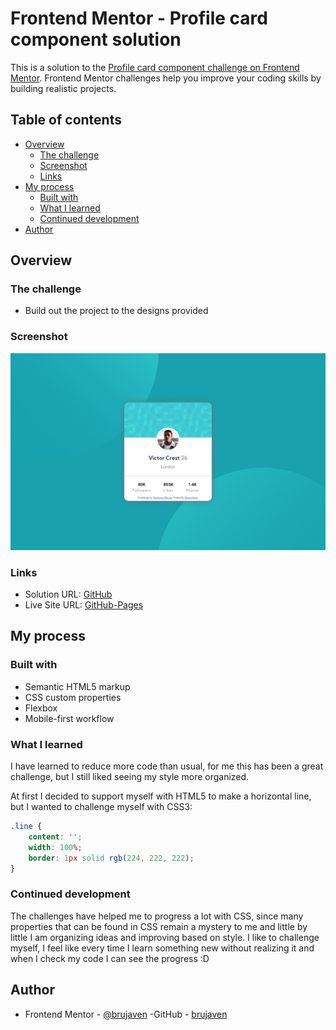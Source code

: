 # Frontend Mentor - Profile card component solution

This is a solution to the [Profile card component challenge on Frontend Mentor](https://www.frontendmentor.io/challenges/profile-card-component-cfArpWshJ). Frontend Mentor challenges help you improve your coding skills by building realistic projects. 

## Table of contents

- [Overview](#overview)
  - [The challenge](#the-challenge)
  - [Screenshot](#screenshot)
  - [Links](#links)
- [My process](#my-process)
  - [Built with](#built-with)
  - [What I learned](#what-i-learned)
  - [Continued development](#continued-development)
- [Author](#author)

## Overview

### The challenge

- Build out the project to the designs provided

### Screenshot

![](screenshots/desktop-design-card.jpg)


### Links

- Solution URL: [GitHub](https://github.com/brujavsen/profile-card)
- Live Site URL: [GitHub-Pages](https://brujavsen.github.io/profile-card/)

## My process

### Built with

- Semantic HTML5 markup
- CSS custom properties
- Flexbox
- Mobile-first workflow

### What I learned

I have learned to reduce more code than usual, for me this has been a great challenge, but I still liked seeing my style more organized.

At first I decided to support myself with HTML5 to make a horizontal line, but I wanted to challenge myself with CSS3:

```css
.line {
    content: '';
    width: 100%;
    border: 1px solid rgb(224, 222, 222);
}
```
### Continued development

The challenges have helped me to progress a lot with CSS, since many properties that can be found in CSS remain a mystery to me and little by little I am organizing ideas and improving based on style. I like to challenge myself, I feel like every time I learn something new without realizing it and when I check my code I can see the progress :D

## Author

- Frontend Mentor - [@brujaven](https://www.frontendmentor.io/profile/brujavsen)
-GitHub - [brujaven](https://github.com/brujavsen)